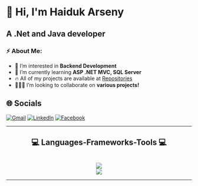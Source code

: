 # 👋 Hi, I'm Haiduk Arseny
## A .Net and Java developer
### ⚡ About Me:

- 👀 I’m interested in **Backend Development**
- 🌱 I’m currently learning **ASP .NET MVC, SQL Server**
- 🔥 All of my projects are available at [Repositories](https://github.com/ArseniuszHaiduk?tab=repositories)
- 👨🏻‍💻 I’m looking to collaborate on **various projects!**

## 🌐 Socials
<a href="mailto:arseniusz.haiduk@gmail.com">![Gmail](https://img.shields.io/badge/Gmail-333333?style=for-the-badge&logo=gmail&logoColor=red)</a>
<a href="https://www.linkedin.com/in/arseny-haiduk-04884132b/">![LinkedIn](https://img.shields.io/badge/LinkedIn-0077B5?style=for-the-badge&logo=linkedin&logoColor=white)</a>
<a href="https://www.facebook.com/profile.php?id=61556947100101">![Facebook](https://img.shields.io/badge/Facebook-1877F2?style=for-the-badge&logo=facebook&logoColor=white)</a>

<hr>
<h2 align="center">💻 Languages-Frameworks-Tools 💻</h2>
<br>
<div align="center">
    <img src="https://skillicons.dev/icons?i=cs,java,dotnet,html,css,bootstrap,git,github" />
   
</div>

<div align="center">
    <img src="https://skillicons.dev/icons?i=visualstudio,idea,vscode,figma" />
</div>

<hr/>
